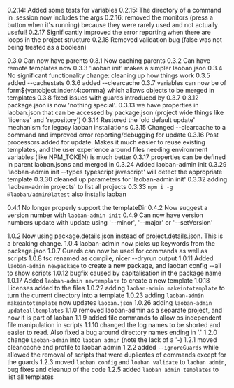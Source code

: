 0.2.14: Added some tests for variables
0.2.15: The directory of a command in .session now includes the args
0.2.16: removed the monitors (press a button when it's running) because they were rarely used and not actually useful!
0.2.17 Significantly improved the error reporting when there are loops in the project structure 
0.2.18 Removed validation bug (false was not being treated as a boolean)

0.3.0 Can now have parents
0.3.1 Now caching parents
0.3.2 Can have remote templates now
0.3.3 'laoban init' makes a simpler laoban.json 
0.3.4 No significant functionality change: cleaning up how things work
0.3.5 added --cachestats
0.3.6 added --clearcache
0.3.7 variables can now be of form${var:object:indent4:comma} which allows objects to be merged in templates
0.3.8 fixed issues with guards introduced by 0.3.7
0.3.12 package.json is now 'nothing special'. 
0.3.13 we have properties in laoban.json that can be accessed by package.json (project wide things like 'license' and 'repository')
0.3.14 Restored the 'old default update' mechanism for legacy laoban installations
0.3.15 Changed --clearcache to a command and improved error reporting/debugging for update
0.3.16 Post processors added for update. Makes it much easier to reuse existing templates, and the user experience around files needing environment variables (like NPM_TOKEN) is much better
0.3.17 properties can be defined in parent laoban.jsons and merged in
0.3.24 Added laoban-admin init
0.3.29 'laoban-admin init --types typescript javascript' will detect the appropriate template
0.3.30 cleaned up parameters for 'laoban-admin init'
0.3.32 adding 'laoban-admin projects' to list all projects
0.3.33 `npm i -g @laoban/admin@latest` also installs laoban

0.4.1 No longer properly support the templateDir
0.4.2 Now suggest a version number with `laoban-admin init`
0.4.9 Can now have version numbers update with update using '--minor', '--major' or '--setVersion'

1.0.2 Now using package.details.json instead of project.details.json. This is a breaking change.
1.0.4 laoban-admin now picks up keywords from the package.json
1.0.7 Guards can now be used for commands as well as scripts
1.0.8 tsc renamed as compile, nicer --dryrun output
1.0.11 Added `laoban-admin newpackage` to create a new package, and laoban config --all to show scripts
1.0.12 bugfix caused by capitalisation in the package name
1.0.17 Added `laoban-admin newtemplate` to create a new template
1.0.18 Licenses added to the files
1.0.22 adding `laoban-admin makeintotemplate` to turn the current directory into a template
1.0.23 adding `laoban-admin makeintotemplate` now updates `laoban.json`
1.0.26 adding `laoban-admin updatealltemplates` 
1.1.0 removed laoban-admin as a separate project, and now it is part of laoban
1.1.9 added file commands to allow os independent file manipulation in scripts
1.1.10 changed the log names to be shorted and easier to read. Also fixed a bug around directory names ending in '.'
1.2.0 change `laoban-admin` into `laoban admin` (note the lack of a '-)
1.2.1 moved cleancache and profile to laoban admin
1.2.2 added `--ignoreGuards` while allowed the removal of scripts that were duplicates of commands except for the guards
1.2.3 moved `laoban config` and `loaban validate` to `laoban admin`, bug fixes and cleanup of the code
1.2.5 added `laoban admin templates` to list all templates
